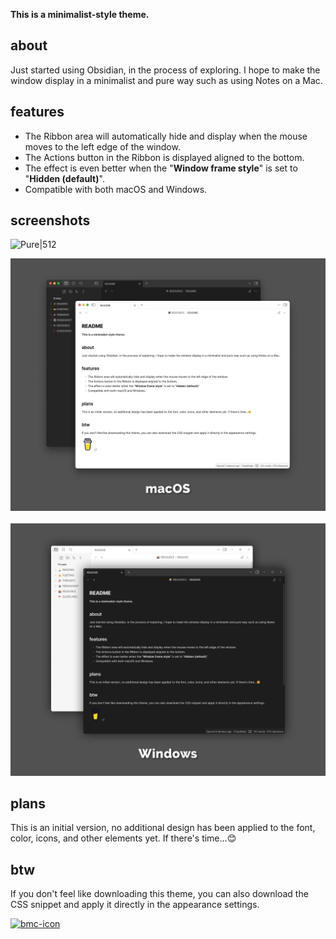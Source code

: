 **This is a minimalist-style theme.**


## about

Just started using Obsidian, in the process of exploring. I hope to make the window display in a minimalist and pure way such as using Notes on a Mac.


## features

+ The Ribbon area will automatically hide and display when the mouse moves to the left edge of the window.
+ The Actions button in the Ribbon is displayed aligned to the bottom.
+ The effect is even better when the "**Window frame style**" is set to "**Hidden (default)**".
+ Compatible with both macOS and Windows.


## screenshots

![Pure|512](https://github.com/lychileng/Obsidian-Theme-Pure/blob/main/screenshots/Pure%20Theme.gif?raw=true)  

![macOS](https://github.com/lychileng/Obsidian-Theme-Pure/blob/main/screenshots/mac_512.jpg?raw=true)  
![Windows](https://github.com/lychileng/Obsidian-Theme-Pure/blob/main/screenshots/win_512.jpg?raw=true)


## plans

This is an initial version, no additional design has been applied to the font, color, icons, and other elements yet. If there's time...😊


## btw

If you don't feel like downloading this theme, you can also download the CSS snippet and apply it directly in the appearance settings.


[<img width="60" alt="bmc-icon" src="https://upload.wikimedia.org/wikipedia/zh/0/08/Buy_me_a_coffee_logo.png">](https://www.buymeacoffee.com/lychi)
